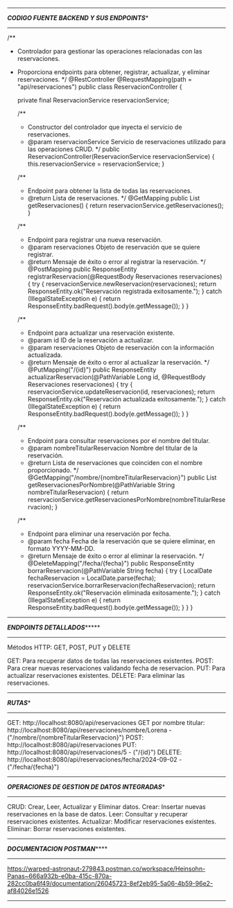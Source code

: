************************************************
*****CODIGO FUENTE BACKEND Y SUS ENDPOINTS******
************************************************

/**
 * Controlador para gestionar las operaciones relacionadas con las reservaciones.
 * Proporciona endpoints para obtener, registrar, actualizar, y eliminar reservaciones.
 */
@RestController
@RequestMapping(path = "api/reservaciones")
public class ReservacionController {

    private final ReservacionService reservacionService;

    /**
     * Constructor del controlador que inyecta el servicio de reservaciones.
     * @param reservacionService Servicio de reservaciones utilizado para las operaciones CRUD.
     */
    public ReservacionController(ReservacionService reservacionService) {
        this.reservacionService = reservacionService;
    }

    /**
     * Endpoint para obtener la lista de todas las reservaciones.
     * @return Lista de reservaciones.
     */
    @GetMapping
    public List<Reservaciones> getReservaciones() {
        return reservacionService.getReservaciones();
    }

    /**
     * Endpoint para registrar una nueva reservación.
     * @param reservaciones Objeto de reservación que se quiere registrar.
     * @return Mensaje de éxito o error al registrar la reservación.
     */
    @PostMapping
    public ResponseEntity<String> registrarReservacion(@RequestBody Reservaciones reservaciones) {
        try {
            reservacionService.newReservacion(reservaciones);
            return ResponseEntity.ok("Reservación registrada exitosamente.");
        } catch (IllegalStateException e) {
            return ResponseEntity.badRequest().body(e.getMessage());
        }
    }

    /**
     * Endpoint para actualizar una reservación existente.
     * @param id ID de la reservación a actualizar.
     * @param reservaciones Objeto de reservación con la información actualizada.
     * @return Mensaje de éxito o error al actualizar la reservación.
     */
    @PutMapping("/{id}")
    public ResponseEntity<String> actualizarReservacion(@PathVariable Long id, @RequestBody Reservaciones reservaciones) {
        try {
            reservacionService.updateReservacion(id, reservaciones);
            return ResponseEntity.ok("Reservación actualizada exitosamente.");
        } catch (IllegalStateException e) {
            return ResponseEntity.badRequest().body(e.getMessage());
        }
    }

    /**
     * Endpoint para consultar reservaciones por el nombre del titular.
     * @param nombreTitularReservacion Nombre del titular de la reservación.
     * @return Lista de reservaciones que coinciden con el nombre proporcionado.
     */
    @GetMapping("/nombre/{nombreTitularReservacion}")
    public List<Reservaciones> getReservacionesPorNombre(@PathVariable String nombreTitularReservacion) {
        return reservacionService.getReservacionesPorNombre(nombreTitularReservacion);
    }

    /**
     * Endpoint para eliminar una reservación por fecha.
     * @param fecha Fecha de la reservación que se quiere eliminar, en formato YYYY-MM-DD.
     * @return Mensaje de éxito o error al eliminar la reservación.
     */
    @DeleteMapping("/fecha/{fecha}")
    public ResponseEntity<String> borrarReservacion(@PathVariable String fecha) {
        try {
            LocalDate fechaReservacion = LocalDate.parse(fecha);
            reservacionService.borrarReservacion(fechaReservacion);
            return ResponseEntity.ok("Reservación eliminada exitosamente.");
        } catch (IllegalStateException e) {
            return ResponseEntity.badRequest().body(e.getMessage());
        }
    }
}

***************************************
*******ENDPOINTS DETALLADOS************
***************************************

Métodos HTTP: GET, POST, PUT y DELETE

GET:       Para recuperar datos de todas las reservaciones existentes.
POST:      Para crear nuevas reservaciones validando fecha de reservacion.
PUT:       Para actualizar reservaciones existentes.
DELETE:    Para eliminar las reservaciones.


********************
*******RUTAS********
********************

GET:                     http://localhost:8080/api/reservaciones
GET por nombre titular:  http://localhost:8080/api/reservaciones/nombre/Lorena - ("/nombre/{nombreTitularReservacion}")
POST:                    http://localhost:8080/api/reservaciones
PUT:                     http://localhost:8080/api/reservaciones/5 - ("/{id}")
DELETE:                  http://localhost:8080/api/reservaciones/fecha/2024-09-02  - ("/fecha/{fecha}")


*****************************************************
*****OPERACIONES DE GESTION DE DATOS INTEGRADAS******
*****************************************************

CRUD:       Crear, Leer, Actualizar y Eliminar datos.
Crear:      Insertar nuevas reservaciones en la base de datos.
Leer:       Consultar y recuperar reservaciones existentes.
Actualizar: Modificar reservaciones existentes.
Eliminar:   Borrar reservaciones existentes.


***********************************
*****DOCUMENTACION POSTMAN*********
***********************************

https://warped-astronaut-279843.postman.co/workspace/Heinsohn-Panas~666a932b-e0ba-415c-870a-282cc0ba6f49/documentation/26045723-8ef2eb95-5a06-4b59-96e2-af84026e1526

--------------------------------------------------------------------------------------------------------------------------
